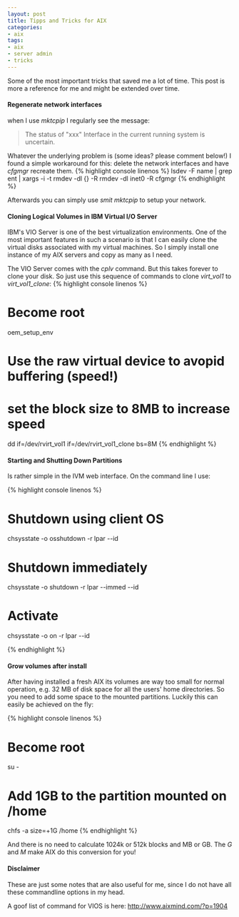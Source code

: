 ```yaml
---
layout: post
title: Tipps and Tricks for AIX
categories:
- aix
tags: 
- aix
- server admin
- tricks
---
```


Some of the most important tricks that saved me a lot of time. This
post is more a reference for me and might be extended over time.

#### Regenerate network interfaces

when I use _mktcpip_ I regularly see the message:

> The status of "xxx" Interface in the current running system is uncertain.

Whatever the underlying problem is (some ideas? please comment below!)
I found a simple workaround for this: delete the network interfaces
and have _cfgmgr_ recreate them.  {% highlight console linenos %}
lsdev -F name | grep ent | xargs -i -t rmdev -dl {} -R rmdev -dl inet0
-R cfgmgr {% endhighlight %}

Afterwards you can simply use _smit mktcpip_ to setup your network.

#### Cloning Logical Volumes in IBM Virtual I/O Server

IBM's VIO Server is one of the best virtualization environments. One
of the most important features in such a scenario is that I can easily
clone the virtual disks associated with my virtual machines. So I
simply install one instance of my AIX servers and copy as many as I
need.

The VIO Server comes with the _cplv_ command. But this takes forever
to clone your disk. So just use this sequence of commands to clone
_virt\_vol1_ to _virt\_vol1\_clone_: 
{% highlight console linenos %}
# Become root
oem_setup_env

# Use the raw virtual device to avopid buffering (speed!)
# set the block size to 8MB to increase speed
dd if=/dev/rvirt_vol1 if=/dev/rvirt_vol1_clone bs=8M
{% endhighlight %}

#### Starting and Shutting Down Partitions

Is rather simple in the IVM web interface. On the command line
I use:

{% highlight console linenos %}
# Shutdown using client OS
chsysstate -o osshutdown -r lpar --id <PartitionID>

# Shutdown immediately
chsysstate -o shutdown -r lpar --immed --id <PartitionID>

# Activate
chsysstate -o on -r lpar --id <PartitionID>

{% endhighlight %}

#### Grow volumes after install

After having installed a fresh AIX its volumes are way too small for
normal operation, e.g. 32 MB of disk space for all the users' home
directories. So you need to add some space to the mounted partitions.
Luckily this can easily be achieved on the fly:

{% highlight console linenos %}
# Become root
su -
# Add 1GB to the partition mounted on /home
chfs -a size=+1G /home
{% endhighlight %}

And there is no need to calculate 1024k or 512k blocks and MB or
GB. The _G_ and _M_ make AIX do this conversion for you!

#### Disclaimer

These are just some notes that are also useful for me, since I do not
have all these commandline options in my head.

A goof list of command for VIOS is here: <http://www.aixmind.com/?p=1904>
